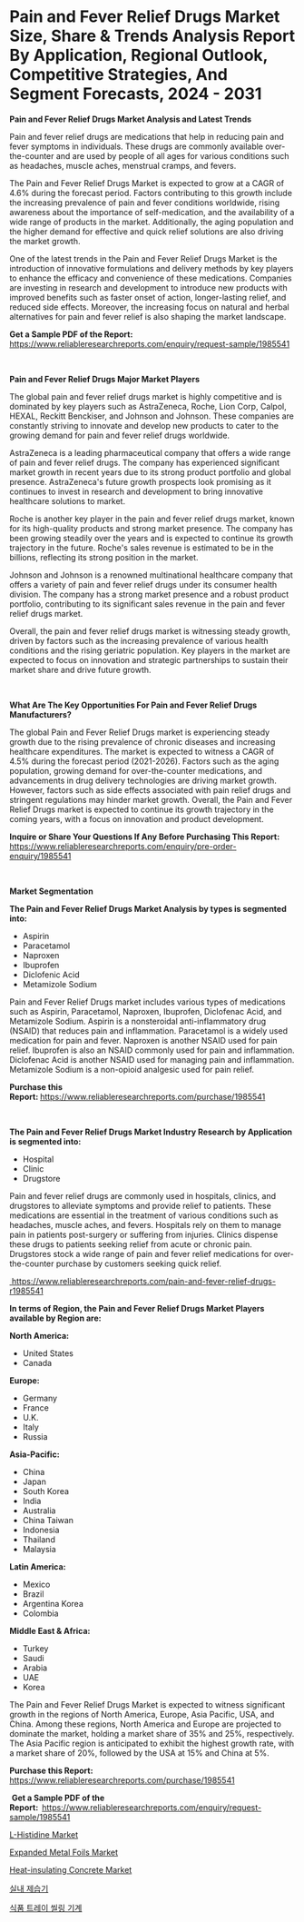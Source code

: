 <p><h1>Pain and Fever Relief Drugs Market Size, Share & Trends Analysis Report By Application, Regional Outlook, Competitive Strategies, And Segment Forecasts, 2024 - 2031</h1></p><p><strong>Pain and Fever Relief Drugs Market Analysis and Latest Trends</strong></p>
<p><p>Pain and fever relief drugs are medications that help in reducing pain and fever symptoms in individuals. These drugs are commonly available over-the-counter and are used by people of all ages for various conditions such as headaches, muscle aches, menstrual cramps, and fevers.</p><p>The Pain and Fever Relief Drugs Market is expected to grow at a CAGR of 4.6% during the forecast period. Factors contributing to this growth include the increasing prevalence of pain and fever conditions worldwide, rising awareness about the importance of self-medication, and the availability of a wide range of products in the market. Additionally, the aging population and the higher demand for effective and quick relief solutions are also driving the market growth.</p><p>One of the latest trends in the Pain and Fever Relief Drugs Market is the introduction of innovative formulations and delivery methods by key players to enhance the efficacy and convenience of these medications. Companies are investing in research and development to introduce new products with improved benefits such as faster onset of action, longer-lasting relief, and reduced side effects. Moreover, the increasing focus on natural and herbal alternatives for pain and fever relief is also shaping the market landscape.</p></p>
<p><strong>Get a Sample PDF of the Report:&nbsp;</strong> <a href="https://www.reliableresearchreports.com/enquiry/request-sample/1985541">https://www.reliableresearchreports.com/enquiry/request-sample/1985541</a></p>
<p>&nbsp;</p>
<p><strong>Pain and Fever Relief Drugs Major Market Players</strong></p>
<p><p>The global pain and fever relief drugs market is highly competitive and is dominated by key players such as AstraZeneca, Roche, Lion Corp, Calpol, HEXAL, Reckitt Benckiser, and Johnson and Johnson. These companies are constantly striving to innovate and develop new products to cater to the growing demand for pain and fever relief drugs worldwide.</p><p>AstraZeneca is a leading pharmaceutical company that offers a wide range of pain and fever relief drugs. The company has experienced significant market growth in recent years due to its strong product portfolio and global presence. AstraZeneca's future growth prospects look promising as it continues to invest in research and development to bring innovative healthcare solutions to market.</p><p>Roche is another key player in the pain and fever relief drugs market, known for its high-quality products and strong market presence. The company has been growing steadily over the years and is expected to continue its growth trajectory in the future. Roche's sales revenue is estimated to be in the billions, reflecting its strong position in the market.</p><p>Johnson and Johnson is a renowned multinational healthcare company that offers a variety of pain and fever relief drugs under its consumer health division. The company has a strong market presence and a robust product portfolio, contributing to its significant sales revenue in the pain and fever relief drugs market.</p><p>Overall, the pain and fever relief drugs market is witnessing steady growth, driven by factors such as the increasing prevalence of various health conditions and the rising geriatric population. Key players in the market are expected to focus on innovation and strategic partnerships to sustain their market share and drive future growth.</p></p>
<p>&nbsp;</p>
<p><strong>What Are The Key Opportunities For Pain and Fever Relief Drugs Manufacturers?</strong></p>
<p><p>The global Pain and Fever Relief Drugs market is experiencing steady growth due to the rising prevalence of chronic diseases and increasing healthcare expenditures. The market is expected to witness a CAGR of 4.5% during the forecast period (2021-2026). Factors such as the aging population, growing demand for over-the-counter medications, and advancements in drug delivery technologies are driving market growth. However, factors such as side effects associated with pain relief drugs and stringent regulations may hinder market growth. Overall, the Pain and Fever Relief Drugs market is expected to continue its growth trajectory in the coming years, with a focus on innovation and product development.</p></p>
<p><strong>Inquire or Share Your Questions If Any Before Purchasing This Report:</strong> <a href="https://www.reliableresearchreports.com/enquiry/pre-order-enquiry/1985541">https://www.reliableresearchreports.com/enquiry/pre-order-enquiry/1985541</a></p>
<p>&nbsp;</p>
<p><strong>Market Segmentation</strong></p>
<p><strong>The Pain and Fever Relief Drugs Market Analysis by types is segmented into:</strong></p>
<p><ul><li>Aspirin</li><li>Paracetamol</li><li>Naproxen</li><li>Ibuprofen</li><li>Diclofenic Acid</li><li>Metamizole Sodium</li></ul></p>
<p><p>Pain and Fever Relief Drugs market includes various types of medications such as Aspirin, Paracetamol, Naproxen, Ibuprofen, Diclofenac Acid, and Metamizole Sodium. Aspirin is a nonsteroidal anti-inflammatory drug (NSAID) that reduces pain and inflammation. Paracetamol is a widely used medication for pain and fever. Naproxen is another NSAID used for pain relief. Ibuprofen is also an NSAID commonly used for pain and inflammation. Diclofenac Acid is another NSAID used for managing pain and inflammation. Metamizole Sodium is a non-opioid analgesic used for pain relief.</p></p>
<p><strong>Purchase this Report:&nbsp;</strong><a href="https://www.reliableresearchreports.com/purchase/1985541">https://www.reliableresearchreports.com/purchase/1985541</a></p>
<p>&nbsp;</p>
<p><strong>The Pain and Fever Relief Drugs Market Industry Research by Application is segmented into:</strong></p>
<p><ul><li>Hospital</li><li>Clinic</li><li>Drugstore</li></ul></p>
<p><p>Pain and fever relief drugs are commonly used in hospitals, clinics, and drugstores to alleviate symptoms and provide relief to patients. These medications are essential in the treatment of various conditions such as headaches, muscle aches, and fevers. Hospitals rely on them to manage pain in patients post-surgery or suffering from injuries. Clinics dispense these drugs to patients seeking relief from acute or chronic pain. Drugstores stock a wide range of pain and fever relief medications for over-the-counter purchase by customers seeking quick relief.</p></p>
<p><a href="https://www.reliableresearchreports.com/pain-and-fever-relief-drugs-r1985541">&nbsp;https://www.reliableresearchreports.com/pain-and-fever-relief-drugs-r1985541</a></p>
<p><strong>In terms of Region, the Pain and Fever Relief Drugs Market Players available by Region are:</strong></p>
<p>
    <p> <strong> North America: </strong>
        <ul>
            <li>United States</li>
            <li>Canada</li>
        </ul>
        </p> 
    <p> <strong> Europe: </strong>
        <ul>
            <li>Germany</li>
            <li>France</li>
            <li>U.K.</li>
            <li>Italy</li>
            <li>Russia</li>
        </ul>
        </p> 
    <p> <strong> Asia-Pacific: </strong>
        <ul>
            <li>China</li>
            <li>Japan</li>
            <li>South Korea</li>
            <li>India</li>
            <li>Australia</li>
            <li>China Taiwan</li>
            <li>Indonesia</li>
            <li>Thailand</li>
            <li>Malaysia</li>
        </ul>
        </p> 
    <p> <strong> Latin America: </strong>
        <ul>
            <li>Mexico</li>
            <li>Brazil</li>
            <li>Argentina Korea</li>
            <li>Colombia</li>
        </ul>
        </p> 
    <p> <strong> Middle East & Africa: </strong>
        <ul>
            <li>Turkey</li>
            <li>Saudi</li>
            <li>Arabia</li>
            <li>UAE</li>
            <li>Korea</li>
        </ul>
    </p>
    </p>
<p><p>The Pain and Fever Relief Drugs Market is expected to witness significant growth in the regions of North America, Europe, Asia Pacific, USA, and China. Among these regions, North America and Europe are projected to dominate the market, holding a market share of 35% and 25%, respectively. The Asia Pacific region is anticipated to exhibit the highest growth rate, with a market share of 20%, followed by the USA at 15% and China at 5%.</p></p>
<p><strong>Purchase this Report: </strong><a href="https://www.reliableresearchreports.com/purchase/1985541">https://www.reliableresearchreports.com/purchase/1985541</a></p>
<p>&nbsp;<strong>Get a Sample PDF of the Report:&nbsp;&nbsp;</strong><a href="https://www.reliableresearchreports.com/enquiry/request-sample/1985541">https://www.reliableresearchreports.com/enquiry/request-sample/1985541</a></p>
<p><strong></strong></p>
<p><p><a href="https://github.com/derrinmiltonellis35gcl/Market-Research-Report-List-2/blob/main/l-histidine-market.md">L-Histidine Market</a></p><p><a href="https://issuu.com/reportprime-2/docs/expanded-metal-foils-market-size-2030.pptx">Expanded Metal Foils Market</a></p><p><a href="https://issuu.com/reportprime-2/docs/heat-insulating-concrete-market-size-2030.pptx">Heat-insulating Concrete Market</a></p><p><a href="https://github.com/fredrickeglers/Market-Research-Report-List-2/blob/main/783096757853.md">실내 제습기</a></p><p><a href="https://github.com/RichardLueilwitz787/Market-Research-Report-List-1/blob/main/198612457854.md">식품 트레이 씰링 기계</a></p></p>
